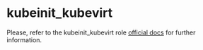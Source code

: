 # kubeinit_kubevirt

Please, refer to the kubeinit_kubevirt role
[official docs](https://kubeinit.github.io/kubeinit/roles/role-kubeinit_kubevirt.html)
for further information.
